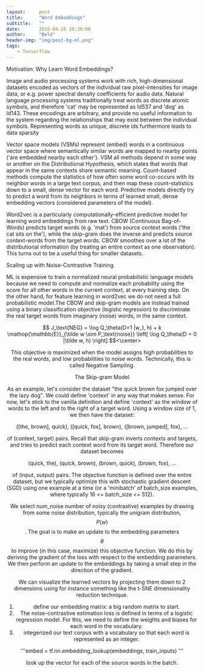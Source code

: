 ```yaml
---
layout:     post
title:      "Word Embeddings"
subtitle:   ""
date:       2016-04-25 10:30:00
author:     "Beld"
header-img: "img/post-bg-ml.png"
tags:
    - Tensorflow
---
```


Motivation: Why Learn Word Embeddings?

Image and audio processing systems work with rich, high-dimensional datasets encoded as vectors of the individual raw pixel-intensities for image data, or e.g. power spectral density coefficients for audio data. Natural language processing systems traditionally treat words as discrete atomic symbols, and therefore 'cat' may be represented as Id537 and 'dog' as Id143. These encodings are arbitrary, and provide no useful information to the system regarding the relationships that may exist between the individual symbols. Representing words as unique, discrete ids furthermore leads to data sparsity


Vector space models (VSMs) represent (embed) words in a continuous vector space where semantically similar words are mapped to nearby points ('are embedded nearby each other'). VSM all methods depend in some way or another on the Distributional Hypothesis, which states that words that appear in the same contexts share semantic meaning. Count-based methods compute the statistics of how often some word co-occurs with its neighbor words in a large text corpus, and then map these count-statistics down to a small, dense vector for each word. Predictive models directly try to predict a word from its neighbors in terms of learned small, dense embedding vectors (considered parameters of the model).

Word2vec is a particularly computationally-efficient predictive model for learning word embeddings from raw text. CBOW (Continuous Bag-of-Words) predicts target words (e.g. 'mat') from source context words ('the cat sits on the'), while the skip-gram does the inverse and predicts source context-words from the target words. CBOW smoothes over a lot of the distributional information (by treating an entire context as one observation). This turns out to be a useful thing for smaller datasets.

Scaling up with Noise-Contrastive Training

ML is expensive to train a normalized neural probabilistic language models because we need to compute and normalize each probability using the score for all other words in the current context, at every training step. On the other hand, for feature learning in word2vec we do not need a full probabilistic model.The CBOW and skip-gram models are instead trained using a binary classification objective (logistic regression) to discriminate the real target words from imaginary (noise) words, in the same context.

<center>$$ J_\text{NEG} = \log Q_\theta(D=1 |w_t, h) + k \mathop{\mathbb{E}}_{\tilde w \sim P_\text{noise}}
     \left[ \log Q_\theta(D = 0 |\tilde w, h) \right] $$<\center>

This objective is maximized when the model assigns high probabilities to the real words, and low probabilities to noise words. Technically, this is called Negative Sampling.

The Skip-gram Model

As an example, let's consider the dataset "the quick brown fox jumped over the lazy dog". We could define 'context' in any way that makes sense. For now, let's stick to the vanilla definition and define 'context' as the window of words to the left and to the right of a target word. Using a window size of 1, we then have the dataset:

([the, brown], quick), ([quick, fox], brown), ([brown, jumped], fox), ...

of (context, target) pairs. Recall that skip-gram inverts contexts and targets, and tries to predict each context word from its target word. Therefore our dataset becomes

(quick, the), (quick, brown), (brown, quick), (brown, fox), ...

of (input, output) pairs. The objective function is defined over the entire dataset, but we typically optimize this with stochastic gradient descent (SGD) using one example at a time (or a 'minibatch' of batch_size examples, where typically 16 <= batch_size <= 512).

We select num_noise number of noisy (contrastive) examples by drawing from some noise distribution, typically the unigram distribution, $$P(w)$$. The goal is to make an update to the embedding parameters $$θ$$ to improve (in this case, maximize) this objective function. We do this by deriving the gradient of the loss with respect to the embedding parameters. We then perform an update to the embeddings by taking a small step in the direction of the gradient.

We can visualize the learned vectors by projecting them down to 2 dimensions using for instance something like the t-SNE dimensionality reduction technique.

1. define our embedding matrix: a big random matrix to start.
2. The noise-contrastive estimation loss is defined in terms of a logistic regression model. For this, we need to define the weights and biases for each word in the vocabulary.
3. integerized our text corpus with a vocabulary so that each word is represented as an integer.

'''embed = tf.nn.embedding_lookup(embeddings, train_inputs) '''

look up the vector for each of the source words in the batch.
